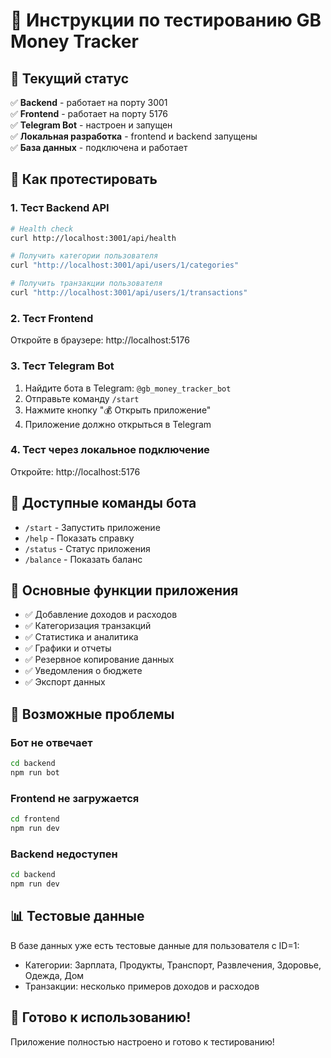 # 🧪 Инструкции по тестированию GB Money Tracker

## 🎯 Текущий статус

✅ **Backend** - работает на порту 3001  
✅ **Frontend** - работает на порту 5176  
✅ **Telegram Bot** - настроен и запущен  
✅ **Локальная разработка** - frontend и backend запущены  
✅ **База данных** - подключена и работает  

## 🚀 Как протестировать

### 1. Тест Backend API
```bash
# Health check
curl http://localhost:3001/api/health

# Получить категории пользователя
curl "http://localhost:3001/api/users/1/categories"

# Получить транзакции пользователя
curl "http://localhost:3001/api/users/1/transactions"
```

### 2. Тест Frontend
Откройте в браузере: http://localhost:5176

### 3. Тест Telegram Bot
1. Найдите бота в Telegram: `@gb_money_tracker_bot`
2. Отправьте команду `/start`
3. Нажмите кнопку "💰 Открыть приложение"
4. Приложение должно открыться в Telegram

### 4. Тест через локальное подключение
Откройте: http://localhost:5176

## 🔧 Доступные команды бота

- `/start` - Запустить приложение
- `/help` - Показать справку  
- `/status` - Статус приложения
- `/balance` - Показать баланс

## 📱 Основные функции приложения

- ✅ Добавление доходов и расходов
- ✅ Категоризация транзакций
- ✅ Статистика и аналитика
- ✅ Графики и отчеты
- ✅ Резервное копирование данных
- ✅ Уведомления о бюджете
- ✅ Экспорт данных

## 🚨 Возможные проблемы

### Бот не отвечает
```bash
cd backend
npm run bot
```

### Frontend не загружается
```bash
cd frontend  
npm run dev
```

### Backend недоступен
```bash
cd backend
npm run dev
```

## 📊 Тестовые данные

В базе данных уже есть тестовые данные для пользователя с ID=1:
- Категории: Зарплата, Продукты, Транспорт, Развлечения, Здоровье, Одежда, Дом
- Транзакции: несколько примеров доходов и расходов

## 🎉 Готово к использованию!

Приложение полностью настроено и готово к тестированию!
